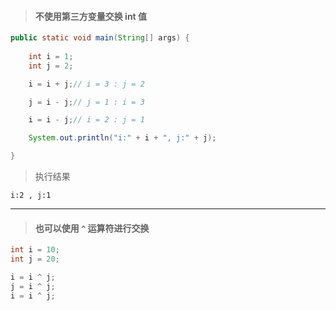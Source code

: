 > #### 不使用第三方变量交换 int 值

```java
public static void main(String[] args) {
	
    int i = 1;
    int j = 2;

    i = i + j;// i = 3 : j = 2

    j = i - j;// j = 1 : i = 3

    i = i - j;// i = 2 : j = 1

    System.out.println("i:" + i + ", j:" + j);

}
```

> 执行结果

```result
i:2 , j:1
```

---

> #### 也可以使用 `^` 运算符进行交换

```java
int i = 10;
int j = 20;

i = i ^ j;
j = i ^ j;
i = i ^ j;
```

